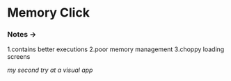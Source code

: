 # Memory Click

### Notes ->
1.contains better executions
2.poor memory management
3.choppy loading screens

*my second try at a visual app*
